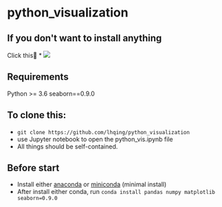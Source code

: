 # python_visualization

## If you don't want to install anything
Click this🐷 * [![](https://mybinder.org/badge.svg)](https://hub.mybinder.org/user/lhqing-python_visualization-mv1jms52/notebooks/python_vis.ipynb)

## Requirements
Python >= 3.6
seaborn==0.9.0

## To clone this:
- `git clone https://github.com/lhqing/python_visualization`
- use Jupyter notebook to open the python_vis.ipynb file
- All things should be self-contained.

## Before start
- Install either [anaconda](https://www.anaconda.com/download/) or [miniconda](https://conda.io/miniconda.html) (minimal install)
- After install either conda, run `conda install pandas numpy matplotlib seaborn=0.9.0`